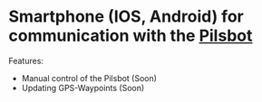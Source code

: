 # Smartphone (IOS, Android) for communication with the [Pilsbot](https://github.com/Cirromulus/pilsbot)

Features:
- Manual control of the Pilsbot (Soon)
- Updating GPS-Waypoints (Soon)
